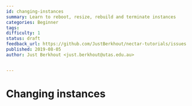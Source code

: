 ```yaml
---
id: changing-instances
summary: Learn to reboot, resize, rebuild and terminate instances
categories: Beginner
tags: 
difficulty: 1
status: draft
feedback_url: https://github.com/JustBerkhout/nectar-tutorials/issues
published: 2019-08-05
author: Just Berkhout <just.berkhout@utas.edu.au>


---
```


# Changing instances